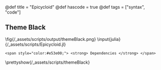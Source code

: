 @def title = "Epicycloid"
@def hascode = true
@def tags = ["syntax", "code"]

## Theme Black
\fig{/_assets/scripts/output/themeBlack.png}
\input{julia}{/_assets/scripts/Epicycloid.jl}
~~~
<span style="color:#e53e00;"> <strong> Dependencies </strong> </span>
~~~
\prettyshow{/_assets/scripts/themeBlack}
